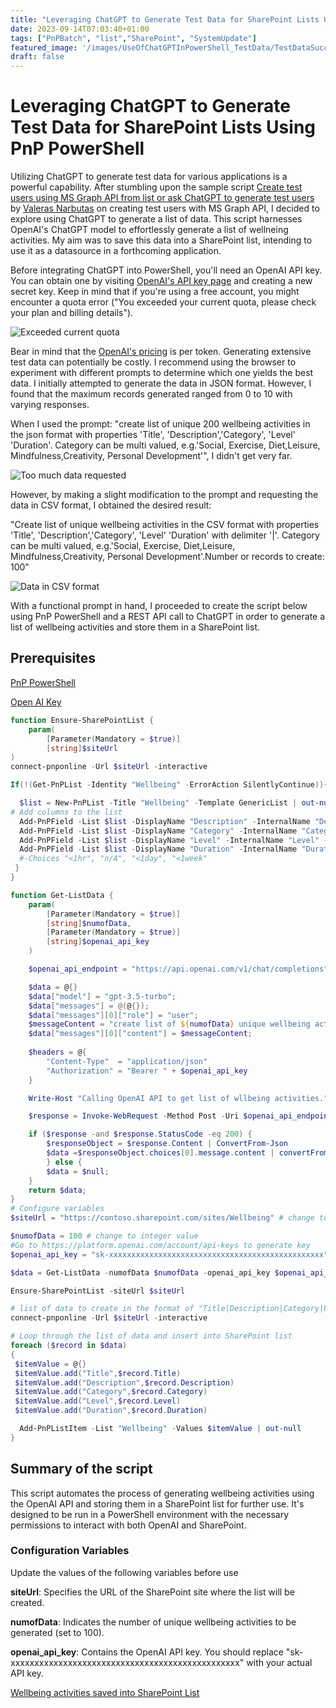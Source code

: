 ```yaml
---
title: "Leveraging ChatGPT to Generate Test Data for SharePoint Lists Using PnP PowerShell"
date: 2023-09-14T07:03:40+01:00
tags: ["PnPBatch", "list","SharePoint", "SystemUpdate"]
featured_image: '/images/UseOfChatGPTInPowerShell_TestData/TestDataSuccessfullyGenerated.png'
draft: false
---
```


# Leveraging ChatGPT to Generate Test Data for SharePoint Lists Using PnP PowerShell

Utilizing ChatGPT to generate test data for various applications is a powerful capability. After stumbling upon the sample script
[Create test users using MS Graph API from list or ask ChatGPT to generate test users](https://pnp.github.io/script-samples/graph-create-test-users-with-chat-gpt/README.html?tabs=graphps) by [Valeras Narbutas](https://github.com/ValerasNarbutas) on creating test users with MS Graph API, I decided to explore using ChatGPT to generate a list of data. This script harnesses OpenAI's ChatGPT model to effortlessly generate a list of wellneing activities. My aim was to save this data into a SharePoint list, intending to use it as a datasource in a forthcoming application.

Before integrating ChatGPT into PowerShell, you'll need an OpenAI API key. You can obtain one by visiting [OpenAI's API key page](https://platform.openai.com/account/api-keys) and creating a new secret key. Keep in mind that if you're using a free account, you might encounter a quota error ("You exceeded your current quota, please check your plan and billing details").

![Exceeded current quota](../images/UseOfChatGPTInPowerShell_TestData/ExceededYourCurrentQuota.png)

Bear in mind that the [OpenAI's pricing](https://openai.com/pricing) is per token. Generating extensive test data can potentially be costly. I recommend using the browser to experiment with different prompts to determine which one yields the best data. I initially attempted to generate the data in JSON format. However, I found that the maximum records generated ranged from 0 to 10 with varying responses.

When I used the prompt: "create list of unique 200 wellbeing activities in the json format with properties 'Title', 'Description','Category', 'Level' 'Duration'. Category can be multi valued, e.g.'Social, Exercise, Diet,Leisure, Mindfulness,Creativity, Personal Development'", I didn't get very far.

![Too much data requested](../images/UseOfChatGPTInPowerShell_TestData/TooMuchForOpenAI.png)

However, by making a slight modification to the prompt and requesting the data in CSV format, I obtained the desired result:

"Create list of unique wellbeing activities in the CSV format with properties 'Title', 'Description','Category', 'Level' 'Duration' with delimiter '|'. Category can be multi valued, e.g.'Social, Exercise, Diet,Leisure, Mindfulness,Creativity, Personal Development'.Number or records to create: 100"

![Data in CSV format](../images/UseOfChatGPTInPowerShell_TestData/RequestDatainSCV.png)

With a functional prompt in hand, I proceeded to create the script below using PnP PowerShell and a REST API call to ChatGPT in order to generate a list of wellbeing activities and store them in a SharePoint list.

## Prerequisites
[PnP PowerShell](https://pnp.github.io/powershell/)

[Open AI Key](https://platform.openai.com/account/api-keys)

```PowerShell
function Ensure-SharePointList {
    param(
        [Parameter(Mandatory = $true)]
        [string]$siteUrl
)
connect-pnponline -Url $siteUrl -interactive

If(!(Get-PnPList -Identity "Wellbeing" -ErrorAction SilentlyContinue)){

  $list = New-PnPList -Title "Wellbeing" -Template GenericList | out-null
# Add columns to the list
  Add-PnPField -List $list -DisplayName "Description" -InternalName "Description" -Type Note | out-null
  Add-PnPField -List $list -DisplayName "Category" -InternalName "Category" -Type MultiChoice -Choices "Social", "Exercise", "Diet","Leisure", "Mindfulness","Creativity", "Personal Development" | out-null
  Add-PnPField -List $list -DisplayName "Level" -InternalName "Level" -Type MultiChoice -Choices "All", "Beginner", "Expert" | out-null
  Add-PnPField -List $list -DisplayName "Duration" -InternalName "Duration" -Type Text | out-null
  #-Choices "<1hr", "n/A", "<1day", "<1week"
 }
}

function Get-ListData {
    param(
        [Parameter(Mandatory = $true)]
        [string]$numofData,
        [Parameter(Mandatory = $true)]
        [string]$openai_api_key
    )

    $openai_api_endpoint = "https://api.openai.com/v1/chat/completions";

    $data = @{}
    $data["model"] = "gpt-3.5-turbo";
    $data["messages"] = @(@{});
    $data["messages"][0]["role"] = "user";
    $messageContent = "create list of ${numofData} unique wellbeing activities in the CSV format with properties 'Title', 'Description','Category', 'Level' 'Duration' with delimiter '|'. Category can be multi valued, e.g.'Social, Exercise, Diet,Leisure, Mindfulness,Creativity, Personal Development'. ";
    $data["messages"][0]["content"] = $messageContent;
    
    $headers = @{
        "Content-Type"  = "application/json"
        "Authorization" = "Bearer " + $openai_api_key
    }

    Write-Host "Calling OpenAI API to get list of wllbeing activities.";

    $response = Invoke-WebRequest -Method Post -Uri $openai_api_endpoint -Headers $headers -Body ($data | ConvertTo-Json);

    if ($response -and $response.StatusCode -eq 200) {
        $responseObject = $response.Content | ConvertFrom-Json
        $data =$responseObject.choices[0].message.content | convertFrom-CSV -Delimiter '|'
        } else {
        $data = $null;
    }
    return $data;
}
# Configure variables
$siteUrl = "https://contoso.sharepoint.com/sites/Wellbeing" # change to your domain

$numofData = 100 # change to integer value
#Go to https://platform.openai.com/account/api-keys to generate key
$openai_api_key = "sk-xxxxxxxxxxxxxxxxxxxxxxxxxxxxxxxxxxxxxxxxxxxxxxxx";

$data = Get-ListData -numofData $numofData -openai_api_key $openai_api_key

Ensure-SharePointList -siteUrl $siteUrl

# list of data to create in the format of "Title|Description|Category|Level|Duration"
connect-pnponline -Url $siteUrl -interactive

# Loop through the list of data and insert into SharePoint list
foreach ($record in $data)
{ 
 $itemValue = @{}
 $itemValue.add("Title",$record.Title)
 $itemValue.add("Description",$record.Description)
 $itemValue.add("Category",$record.Category)
 $itemValue.add("Level",$record.Level)
 $itemValue.add("Duration",$record.Duration)

  Add-PnPListItem -List "Wellbeing" -Values $itemValue | out-null
}
```
## Summary of the script

This script automates the process of generating wellbeing activities using the OpenAI API and storing them in a SharePoint list for further use. It's designed to be run in a PowerShell environment with the necessary permissions to interact with both OpenAI and SharePoint.

### Configuration Variables

Update the values of the following variables before use

**siteUrl**: Specifies the URL of the SharePoint site where the list will be created.

**numofData**: Indicates the number of unique wellbeing activities to be generated (set to 100).

**openai_api_key**: Contains the OpenAI API key. You should replace "sk-xxxxxxxxxxxxxxxxxxxxxxxxxxxxxxxxxxxxxxxxxxxxxxxx" with your actual API key.


[Wellbeing activities saved into SharePoint List](../images/UseOfChatGPTInPowerShell_TestData/TestDataSuccessfullyGenerated.png)